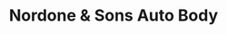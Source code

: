 ---
title: "Nordone & Sons Auto Body"
url: /larchmont/nordone-und-sons-auto-body/
shop: Autowerkstatt
---